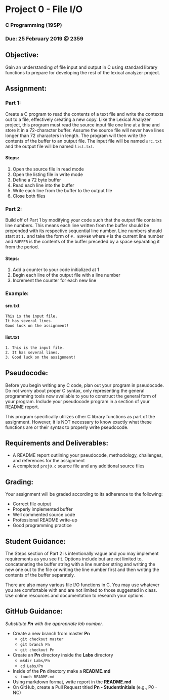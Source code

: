 # Project 0 - File I/O
### C Programming (19SP)
### Due: 25 February 2019 @ 2359

## Objective:
Gain an understanding of file input and output in C using standard library functions to prepare for developing the rest of the lexical analyzer project.

## Assignment:
### Part 1:
Create a C program to read the contents of a text file and write the contexts out to a file, effectively creating a new copy. Like the Lexical Analyzer project, this program must read the source input file one line at a time and store it in a 72-character buffer. Assume the source file will never have lines longer than 72 characters in length. The program will then write the contents of the buffer to an output file. The input file will be named ```src.txt``` and the output file will be named ```list.txt```. 

#### Steps:
1. Open the source file in read mode
2. Open the listing file in write mode
3. Define a 72 byte buffer
4. Read each line into the buffer
5. Write each line from the buffer to the output file
6. Close both files

### Part 2:
Build off of Part 1 by modifying your code such that the output file contains line numbers. This means each line written from the buffer should be prepended with its respective sequential line number. Line numbers should start at ```1.``` and take the form of ```#. BUFFER``` where ```#``` is the current line number and ```BUFFER``` is the contents of the buffer preceded by a space separating it from the period.

#### Steps:
1. Add a counter to your code initialized at 1
2. Begin each line of the output file with a line number
3. Increment the counter for each new line

### Example:
#### src.txt
```txt
This is the input file.
It has several lines.
Good luck on the assignment!
```

#### list.txt
```txt
1. This is the input file.
2. It has several lines.
3. Good luck on the assignment!
```

## Pseudocode:
Before you begin writing any C code, plan out your program in pseudocode. Do not worry about proper C syntax, only representing the general programming tools now available to you to construct the general form of your program. Include your pseudocode program in a section of your README report.

This program specifically utilizes other C library functions as part of the assignment. However, it is NOT necessary to know exactly what these functions are or their syntax to properly write pseudocode.

## Requirements and Deliverables:
* A README report outlining your pseudocode, methodology, challenges, and references for the assignment
* A completed ```proj0.c``` source file and any additional source files

## Grading:
Your assignment will be graded according to its adherence to the following:

* Correct file output
* Properly implemented buffer
* Well commented source code
* Professional README write-up
* Good programming practice

## Student Guidance:
The Steps section of Part 2 is intentionally vague and you may implement requirements as you see fit. Options include but are not limited to, concatenating the buffer string with a line number string and writing the new one out to the file or writing the line number first and then writing the contents of the buffer separately.

There are also many various file I/O functions in C. You may use whatever you are comfortable with and are not limited to those suggested in class. Use online resources and documentation to research your options.

## GitHub Guidance:
_Substitute **Pn** with the appropriate lab number._

* Create a new branch from master **Pn**
  * `git checkout master`
  * `git branch Pn`
  * `git checkout Pn`
* Create an **Pn** directory inside the **Labs** directory
  * `mkdir Labs/Pn`
  * `cd Labs/Pn`
* Inside of the **Pn** directory make a **README.md**
  * `touch README.md`
* Using markdown format, write report in the **README.md**
* On GitHub, create a Pull Request titled **Pn - StudentInitials** (e.g., P0 - NC)